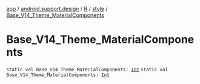 [app](../../../index.md) / [android.support.design](../../index.md) / [R](../index.md) / [style](index.md) / [Base_V14_Theme_MaterialComponents](./-base_-v14_-theme_-material-components.md)

# Base_V14_Theme_MaterialComponents

`static val Base_V14_Theme_MaterialComponents: `[`Int`](https://kotlinlang.org/api/latest/jvm/stdlib/kotlin/-int/index.html)
`static val Base_V14_Theme_MaterialComponents: `[`Int`](https://kotlinlang.org/api/latest/jvm/stdlib/kotlin/-int/index.html)